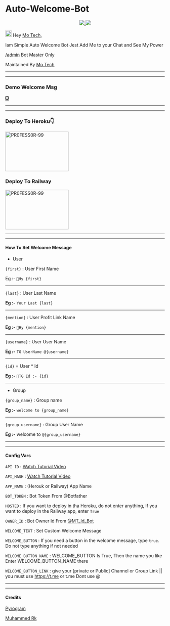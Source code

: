 # Auto-Welcome-Bot

  </a>
</p>
<p align="center">
  <a href="https://github.com/PR0FESS0R-99/Auto-Welcome-Bot/stargazers">
    <img src="https://img.shields.io/github/stars/PR0FESS0R-99/Auto-Welcome-Bot?style=social">

  </a>
  
  <a href="https://github.com/PR0FESS0R-99/Auto-Welcome-Bot/fork">
    <img src="https://img.shields.io/github/forks/PR0FESS0R-99/Auto-Welcome-Bot?label=Fork&style=social">

  </a>  
</p>

<img src="https://github.com/Mo-Tech-MRK-YT/Mo-Tech-MRK-YT/blob/main/gifs/Hi.gif" width="20px"> Hey [Mo Tech](https://Telegram.dog/Mo_Tech_Group),

Iam Simple Auto Welcome Bot
Jest Add Me to your Chat and See My Power

[/admin](https://github.com/PR0FESS0R-99/Auto-Welcome-Bot/blob/dec040ea164fcbd7f6b3304e399acd8f9abd7486/main.py#L55) Bot Master Only

Maintained By [Mo Tech](https://Telegram.dog/Mo_Tech_YT)

----
----

### Demo Welcome Msg

[❎️](https://telegra.ph/file/4ffc527ac9c2483e29b5c.mp4)

----
----
### Deploy To Heroku👇

<a href="https://heroku.com/deploy?template=https://github.com/PR0FESS0R-99/Auto-Welcome-Bot/tree/main"><img src="https://i.ibb.co/tsq26Pz/PR0-FESS0-R-99.gif" alt="PR0FESS0R-99" border="0" height="125" width="200" align="center" /></a>


### Deploy To Railway

<a href="https://railway.app/new/template?template=https%3A%2F%2Fgithub.com%2FPR0FESS0R-99%2FAuto-Welcome-Bot&envs=API_ID%2CAPI_HASH%2CAPP_NAME%2CBOT_TOKEN%2CHOSTED%2COWNER_ID%2CWELCOME_TEXT%2CWELCOME_BUTTON%2CWELCOME_BUTTON_LINK%2CWELCOME_BUTTON_NAME&optionalEnvs=APP_NAME%2CHOSTED%2CWELCOME_TEXT%2CWELCOME_BUTTON%2CWELCOME_BUTTON_LINK%2CWELCOME_BUTTON_NAME&API_IDDesc=Your+APP_ID+From+https%3A%2F%2Fyoutu.be%2F5eEsvLAKVc0+or+%40MT_MyTelegramOrg_Bot&API_HASHDesc=Your+APP_HASH+From+https%3A%2F%2Fyoutu.be%2F5eEsvLAKVc0+or+%40MT_MyTelegramOrg_Bot&APP_NAMEDesc=Railway+App+Name&BOT_TOKENDesc=Your+Bot+Token+From+%40BotFather&HOSTEDDesc=Check+readme.md+file+for+more+details+%28true%29&OWNER_IDDesc=Your+Bot+Token+From+%40MT_ID_Bot&WELCOME_TEXTDesc=Set+Your+Welcome+Text+More+Information+Check+Out+Readme.md&WELCOME_BUTTONDesc=Check+readme.md+file+for+more+details+%28true%29&WELCOME_BUTTON_LINKDesc=give+your+%5Bprivate+or+Public%5D+Channel+or+Group+Link+%7C%7C+you+must+use+https%3A%2F%2Ft.me+or+t.me+Dont+use+%40&WELCOME_BUTTON_NAMEDesc=Give+the+button+a+name+%28eg%3A-JOIN+NOW%29&referralCode=sinzzbotz"><img src="https://i.ibb.co/tsq26Pz/PR0-FESS0-R-99.gif" alt="PR0FESS0R-99" border="0" height="125" width="200" align="center" /></a>



----
----
#### How To Set Welcome Message
* User

`{first}` : User First Name

Eg :- `👋Hy {first}`

----

`{last}` : User Last Name

**Eg :-** `Your Last {last}`

----

`{mention}` : User Profit Link Name

**Eg :-** `👋Hy {mention}`

----

`{username}` : User User Name

**Eg :-** `TG UserName @{username}`

----

`{id}` = User * Id

**Eg :-** `👋TG Id :- {id}`

----

* Group

`{group_name}` : Group name

**Eg :-** `welcome to {group_name}`

----

`{group_username}` : Group User Name
  
**Eg :-** welcome to `@{group_username}`

----
----

#### Config Vars

`API_ID` : [Watch Tutorial Video](https://youtu.be/5eEsvLAKVc0)

`API_HASH` : [Watch Tutorial Video](https://youtu.be/5eEsvLAKVc0)

`APP_NAME` : (Herouk or Railway) App Name

`BOT_TOKEN` : Bot Token From @Botfather

`HOSTED` : If you want to deploy in tha Heroku, do not enter anything, If you want to deploy in the Railway app, enter `True`

`OWNER_ID` : Bot Owner Id From [@MT_Id_Bot](https://telegram.dog/MT_ID_Bot)

`WELCOME_TEXT` : Set Custom Welcome Message 

`WELCOME_BUTTON` : If you need a button in the welcome message, type `true`. Do not type anything if not needed

`WELCOME_BUTTON_NAME` : WELCOME_BUTTON Is True, Then the name you like Enter WELCOME_BUTTON_NAME there

`WELCOME_BUTTON_LINK` : give your [private or Public] Channel or Group Link || you must use https://t.me or t.me Dont use @

----
----

#### Credits

[Pyrogram](https://github.com/pyrogram/pyrogram)

[Muhammed Rk](https://github.com/PR0FESS0R-99/Auto-Welcome-Bot)



